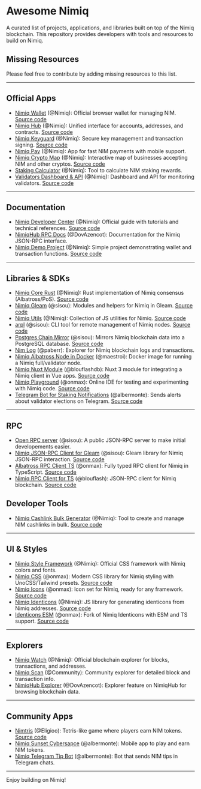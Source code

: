 # Awesome Nimiq

A curated list of projects, applications, and libraries built on top of the Nimiq blockchain. This repository provides developers with tools and resources to build on Nimiq.

## Missing Resources

Please feel free to contribute by adding missing resources to this list.

---

## Official Apps

- [Nimiq Wallet](https://nimiq.com/) (@Nimiq): Official browser wallet for managing NIM. [Source code](https://github.com/nimiq/wallet)
- [Nimiq Hub](https://hub.nimiq.com/) (@Nimiq): Unified interface for accounts, addresses, and contracts. [Source code](https://github.com/nimiq/hub)
- [Nimiq Keyguard](https://keyguard.nimiq.com/) (@Nimiq): Secure key management and transaction signing. [Source code](https://github.com/nimiq/keyguard)
- [Nimiq Pay](https://nimiq.com/nimiq-pay) (@Nimiq): App for fast NIM payments with mobile support.
- [Nimiq Crypto Map](https://nimiq.com/crypto-map) (@Nimiq): Interactive map of businesses accepting NIM and other cryptos. [Source code](https://github.com/nimiq/crypto-map)
- [Staking Calculator](https://nimiq.com/staking-calculator) (@Nimiq): Tool to calculate NIM staking rewards.
- [Validators Dashboard & API](https://validators-api-mainnet.nuxt.dev/) (@Nimiq): Dashboard and API for monitoring validators. [Source code](https://github.com/nimiq/validators-api)

---

## Documentation

- [Nimiq Developer Center](https://nimiq.com/developers/) (@Nimiq): Official guide with tutorials and technical references. [Source code](https://github.com/nimiq/developer-center)
- [NimiqHub RPC Docs](https://www.nimiqhub.com/docs/rpc) (@DovAzencot): Documentation for the Nimiq JSON-RPC interface.
- [Nimiq Demo Project](https://github.com/nimiq/nimiq-demo) (@Nimiq): Simple project demonstrating wallet and transaction functions. [Source code](https://github.com/nimiq/nimiq-demo)

---

## Libraries & SDKs

- [Nimiq Core Rust](https://github.com/nimiq/core-rs-albatross) (@Nimiq): Rust implementation of Nimiq consensus (Albatross/PoS). [Source code](https://github.com/nimiq/core-rs-albatross)
- [Nimiq Gleam](https://github.com/sisou/nimiq_gleam) (@sisou): Modules and helpers for Nimiq in Gleam. [Source code](https://github.com/sisou/nimiq_gleam)
- [Nimiq Utils](https://github.com/nimiq/nimiq-utils) (@Nimiq): Collection of JS utilities for Nimiq. [Source code](https://github.com/nimiq/nimiq-utils)
- [arpl](https://github.com/sisou/arpl) (@sisou): CLI tool for remote management of Nimiq nodes. [Source code](https://github.com/sisou/arpl)
- [Postgres Chain Mirror](https://github.com/sisou/bun-drizzle-chain-mirror) (@sisou): Mirrors Nimiq blockchain data into a PostgreSQL database. [Source code](https://github.com/sisou/bun-drizzle-chain-mirror)
- [Nim Log](https://nimlog.paberr.net/history.html) (@paberr): Explorer for Nimiq blockchain logs and transactions.
- [Nimiq Albatross Node in Docker](https://hub.docker.com/r/maestroi/nimiq-albatross) (@maestroi): Docker image for running a Nimiq full/validator node.
- [Nimiq Nuxt Module](https://github.com/blouflashdb/nimiq-nuxt-module) (@blouflashdb): Nuxt 3 module for integrating a Nimiq client in Vue apps. [Source code](https://github.com/blouflashdb/nimiq-nuxt-module)
- [Nimiq Playground](https://nimiq-playground.pages.dev/) (@onmax): Online IDE for testing and experimenting with Nimiq code. [Source code](https://github.com/onmax/nimiq-playground)
- [Telegram Bot for Staking Notifications](https://github.com/Albermonte/validator-election-bot) (@albermonte): Sends alerts about validator elections on Telegram. [Source code](https://github.com/Albermonte/validator-election-bot)

---

## RPC

- [Open RPC server](https://rpc.nimiqwatch.com/) (@sisou): A public JSON-RPC server to make initial developements easier.
- [Nimiq JSON-RPC Client for Gleam](https://github.com/sisou/gleam-nimiq-rpc) (@sisou): Gleam library for Nimiq JSON-RPC interaction. [Source code](https://github.com/sisou/gleam-nimiq-rpc)
- [Albatross RPC Client TS](https://github.com/onmax/albatross-rpc-client-ts) (@onmax): Fully typed RPC client for Nimiq in TypeScript. [Source code](https://github.com/onmax/albatross-rpc-client-ts)
- [Nimiq RPC Client for TS](https://jsr.io/@blouflash/nimiq-rpc) (@blouflash): JSON-RPC client for Nimiq blockchain. [Source code](https://jsr.io/@blouflash/nimiq-rpc)

## Developer Tools

- [Nimiq Cashlink Bulk Generator](https://github.com/nimiq/cashlink-generator) (@Nimiq): Tool to create and manage NIM cashlinks in bulk. [Source code](https://github.com/nimiq/cashlink-generator/tree/master)

---

## UI & Styles

- [Nimiq Style Framework](https://nimiq.github.io/nimiq-style/) (@Nimiq): Official CSS framework with Nimiq colors and fonts.
- [Nimiq CSS](https://github.com/onmax/nimiq-ui/tree/main/packages/nimiq-css) (@onmax): Modern CSS library for Nimiq styling with UnoCSS/Tailwind presets. [Source code](https://github.com/onmax/nimiq-ui/tree/main/packages/nimiq-css)
- [Nimiq Icons](https://www.nimiq.com/developers/build/ui/design/icons) (@onmax): Icon set for Nimiq, ready for any framework. [Source code](https://github.com/onmax/nimiq-ui/tree/main/packages/nimiq-icons)
- [Nimiq Identicons](https://github.com/nimiq/identicons) (@Nimiq): JS library for generating identicons from Nimiq addresses. [Source code](https://github.com/nimiq/identicons)
- [Identicons ESM](https://onmax.github.io/nimiq-identicons/) (@onmax): Fork of Nimiq Identicons with ESM and TS support. [Source code](https://github.com/onmax/nimiq-identicons)

---

## Explorers

- [Nimiq Watch](https://nimiq.watch/) (@Nimiq): Official blockchain explorer for blocks, transactions, and addresses.
- [Nimiq Scan](https://nimiqscan.com/) (@Community): Community explorer for detailed block and transaction info.
- [NimiqHub Explorer](https://nimiqhub.com/) (@DovAzencot): Explorer feature on NimiqHub for browsing blockchain data.

---

## Community Apps

- [Nimtris](https://nimtris.com/) (@Eligioo): Tetris-like game where players earn NIM tokens. [Source code](https://github.com/Eligioo/nimtris)
- [Nimiq Sunset Cybersapce](https://play.google.com/store/apps/details?id=com.nimiqsunsetcyberspace&pli=1) (@albermonte): Mobile app to play and earn NIM tokens.
- [Nimiq Telegram Tip Bot](https://t.me/NimiqTip_bot) (@albermonte): Bot that sends NIM tips in Telegram chats.

---

Enjoy building on Nimiq!
